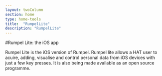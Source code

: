 ```yaml
---
layout: twoColumn
section: home
type: home-tools
title:  "RumpelLite"
description: "RumpelLite"
---
```


#Rumpel Lite: the iOS app

Rumpel Lite is the iOS version of Rumpel. Rumpel lite allows a HAT user to acuire, adding, visualise and control personal data from iOS devices with just a few key presses. 
It is also being made available as an open source programme.

